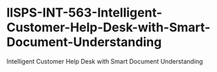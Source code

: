 # llSPS-INT-563-Intelligent-Customer-Help-Desk-with-Smart-Document-Understanding
Intelligent Customer Help Desk with Smart Document Understanding
